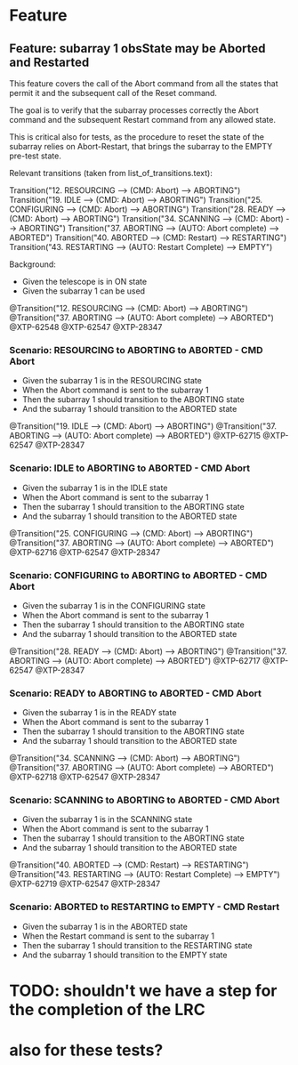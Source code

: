 # Feature
## Feature: subarray 1 obsState may be Aborted and Restarted
This feature covers the call of the Abort command from all
the states that permit it and the subsequent call of the Reset command.

The goal is to verify that the subarray
processes correctly the Abort command and the subsequent Restart
command from any allowed state.

This is critical also for tests, as the procedure to reset the state
of the subarray relies on Abort-Restart, that brings the subarray
to the EMPTY pre-test state.


Relevant transitions (taken from list_of_transitions.text):

Transition("12. RESOURCING --> (CMD: Abort) --> ABORTING")
Transition("19. IDLE --> (CMD: Abort) --> ABORTING")
Transition("25. CONFIGURING --> (CMD: Abort) --> ABORTING")
Transition("28. READY --> (CMD: Abort) --> ABORTING")
Transition("34. SCANNING --> (CMD: Abort) --> ABORTING")
Transition("37. ABORTING --> (AUTO: Abort complete) --> ABORTED")
Transition("40. ABORTED --> (CMD: Restart) --> RESTARTING")
Transition("43. RESTARTING --> (AUTO: Restart Complete) --> EMPTY")

Background:
- Given the telescope is in ON state
- Given the subarray 1 can be used


@Transition("12. RESOURCING --> (CMD: Abort) --> ABORTING")
@Transition("37. ABORTING --> (AUTO: Abort complete) --> ABORTED")
@XTP-62548 @XTP-62547 @XTP-28347
### Scenario: RESOURCING to ABORTING to ABORTED - CMD Abort

- Given the subarray 1 is in the RESOURCING state
- When the Abort command is sent to the subarray 1
- Then the subarray 1 should transition to the ABORTING state
- And the subarray 1 should transition to the ABORTED state

@Transition("19. IDLE --> (CMD: Abort) --> ABORTING")
@Transition("37. ABORTING --> (AUTO: Abort complete) --> ABORTED")
@XTP-62715 @XTP-62547 @XTP-28347
### Scenario: IDLE to ABORTING to ABORTED - CMD Abort

- Given the subarray 1 is in the IDLE state
- When the Abort command is sent to the subarray 1
- Then the subarray 1 should transition to the ABORTING state
- And the subarray 1 should transition to the ABORTED state

@Transition("25. CONFIGURING --> (CMD: Abort) --> ABORTING")
@Transition("37. ABORTING --> (AUTO: Abort complete) --> ABORTED")
@XTP-62716 @XTP-62547 @XTP-28347
### Scenario: CONFIGURING to ABORTING to ABORTED - CMD Abort

- Given the subarray 1 is in the CONFIGURING state
- When the Abort command is sent to the subarray 1
- Then the subarray 1 should transition to the ABORTING state
- And the subarray 1 should transition to the ABORTED state

@Transition("28. READY --> (CMD: Abort) --> ABORTING")
@Transition("37. ABORTING --> (AUTO: Abort complete) --> ABORTED")
@XTP-62717 @XTP-62547 @XTP-28347
### Scenario: READY to ABORTING to ABORTED - CMD Abort

- Given the subarray 1 is in the READY state
- When the Abort command is sent to the subarray 1
- Then the subarray 1 should transition to the ABORTING state
- And the subarray 1 should transition to the ABORTED state

@Transition("34. SCANNING --> (CMD: Abort) --> ABORTING")
@Transition("37. ABORTING --> (AUTO: Abort complete) --> ABORTED")
@XTP-62718 @XTP-62547 @XTP-28347
### Scenario: SCANNING to ABORTING to ABORTED - CMD Abort

- Given the subarray 1 is in the SCANNING state
- When the Abort command is sent to the subarray 1
- Then the subarray 1 should transition to the ABORTING state
- And the subarray 1 should transition to the ABORTED state

@Transition("40. ABORTED --> (CMD: Restart) --> RESTARTING")
@Transition("43. RESTARTING --> (AUTO: Restart Complete) --> EMPTY")
@XTP-62719 @XTP-62547 @XTP-28347
### Scenario: ABORTED to RESTARTING to EMPTY - CMD Restart

- Given the subarray 1 is in the ABORTED state
- When the Restart command is sent to the subarray 1
- Then the subarray 1 should transition to the RESTARTING state
- And the subarray 1 should transition to the EMPTY state

# TODO: shouldn't we have a step for the completion of the LRC
# also for these tests?